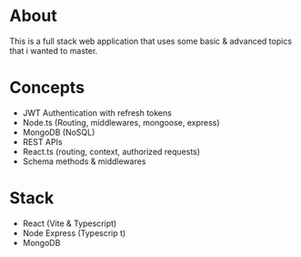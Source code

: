 # About

This is a full stack web application that uses some basic & advanced topics that i wanted to master.

# Concepts

- JWT Authentication with refresh tokens
- Node.ts (Routing, middlewares, mongoose, express)
- MongoDB (NoSQL)
- REST APIs
- React.ts (routing, context, authorized requests)
- Schema methods & middlewares

# Stack

- React (Vite & Typescript)
- Node Express (Typescrip t)
- MongoDB
